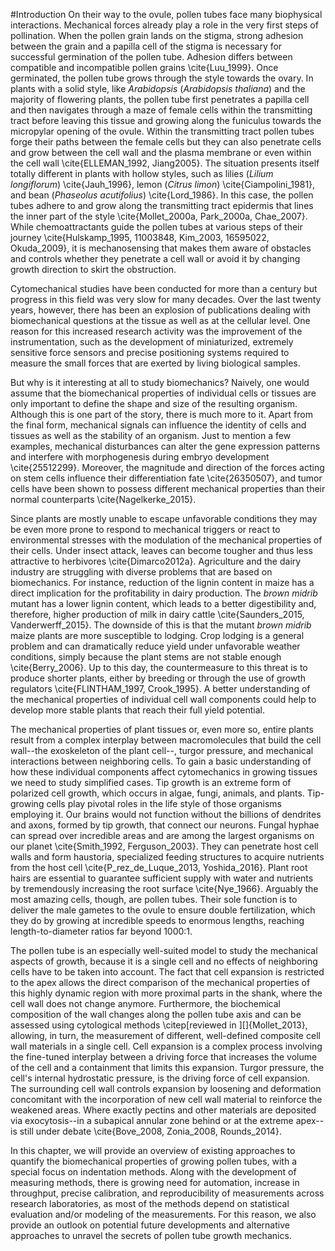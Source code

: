 #Introduction
On their way to the ovule, pollen tubes face many biophysical interactions. Mechanical forces already play a role in the very first steps of pollination. When the pollen grain lands on the stigma, strong adhesion between the grain and a papilla cell of the stigma is necessary for successful germination of the pollen tube. Adhesion differs between compatible and incompatible pollen grains \cite{Luu_1999}. Once germinated, the pollen tube grows through the style towards the ovary. In plants with a solid style, like *Arabidopsis* (*Arabidopsis thaliana*) and the majority of flowering plants, the pollen tube first penetrates a papilla cell and then navigates through a maze of female cells within the transmitting tract before leaving this tissue and growing along the funiculus towards the micropylar opening of the ovule. Within the transmitting tract pollen tubes forge their paths between the female cells but they can also penetrate cells and grow between the cell wall and the plasma membrane or even within the cell wall \cite{ELLEMAN_1992, Jiang2005}. The situation presents itself totally different in plants with hollow styles, such as lilies (*Lilium longiflorum*) \cite{Jauh_1996}, lemon (*Citrus limon*) \cite{Ciampolini_1981}, and bean (*Phaseolus acutifolius*) \cite{Lord_1986}. In this case, the pollen tubes adhere to and grow along the transmitting tract epidermis that lines the inner part of the style \cite{Mollet_2000a, Park_2000a, Chae_2007}. While chemoattractants guide the pollen tubes at various steps of their journey \cite{Hulskamp_1995, 11003848, Kim_2003, 16595022, Okuda_2009}, it is mechanosensing that makes them aware of obstacles and controls whether they penetrate a cell wall or avoid it by changing growth direction to skirt the obstruction.

Cytomechanical studies have been conducted for more than a century but progress in this field was very slow for many decades. Over the last twenty years, however, there has been an explosion of publications dealing with biomechanical questions at the tissue as well as at the cellular level. One reason for this increased research activity was the improvement of the instrumentation, such as the development of miniaturized, extremely sensitive force sensors and precise positioning systems required to measure the small forces that are exerted by living biological samples.

But why is it interesting at all to study biomechanics? Naively, one would assume that the biomechanical properties of individual cells or tissues are only important to define the shape and size of the resulting organism. Although this is one part of the story, there is much more to it. Apart from the final form, mechanical signals can influence the identity of cells and tissues as well as the stability of an organism. Just to mention a few examples, mechanical disturbances can alter the gene expression patterns and interfere with morphogenesis during embryo development \cite{25512299}. Moreover, the magnitude and direction of the forces acting on stem cells influence their differentiation fate \cite{26350507}, and tumor cells have been shown to possess different mechanical properties than their normal counterparts \cite{Nagelkerke_2015}.

Since plants are mostly unable to escape unfavorable conditions they may be even more prone to respond to mechanical triggers or react to environmental stresses with the modulation of the mechanical properties of their cells. Under insect attack, leaves can become tougher and thus less attractive to herbivores \cite{Dimarco2012a}. Agriculture and the dairy industry are struggling with diverse problems that are based on biomechanics. For instance, reduction of the lignin content in maize has a direct implication for the profitability in dairy production. The _brown midrib_ mutant has a lower lignin content, which leads to a better digestibility and, therefore, higher production of milk in dairy cattle \cite{Saunders_2015, Vanderwerff_2015}. The downside of this is that the mutant *brown midrib* maize plants are more susceptible to lodging.
Crop lodging is a general problem and can dramatically reduce yield under unfavorable weather conditions, simply because the plant stems are not stable enough \cite{Berry_2006}. Up to this day, the countermeasure to this threat is to produce shorter plants, either by breeding or through the use of growth regulators \cite{FLINTHAM_1997, Crook_1995}. A better understanding of the mechanical properties of individual cell wall components could help to develop more stable plants that reach their full yield potential.

The mechanical properties of plant tissues or, even more so, entire plants result from a complex interplay between macromolecules that build the cell wall--the exoskeleton of the plant cell--, turgor pressure, and mechanical interactions between neighboring cells. To gain a basic understanding of how these individual components affect cytomechanics in growing tissues we need to study simplified cases. Tip growth is an extreme form of polarized cell growth, which occurs in algae, fungi, animals, and plants. Tip-growing cells play pivotal roles in the life style of those organisms employing it. Our brains would not function without the billions of dendrites and axons, formed by tip growth, that connect our neurons. Fungal hyphae can spread over incredible areas and are among the largest organisms on our planet \cite{Smith_1992, Ferguson_2003}. They can penetrate host cell walls and form haustoria, specialized feeding structures to acquire nutrients from the host cell \cite{P_rez_de_Luque_2013, Yoshida_2016}. Plant root hairs are essential to guarantee sufficient supply with water and nutrients by tremendously increasing the root surface \cite{Nye_1966}. Arguably the most amazing cells, though, are pollen tubes. Their sole function is to deliver the male gametes to the ovule to ensure double fertilization, which they do by growing at incredible speeds to enormous lengths, reaching length-to-diameter ratios far beyond 1000:1.

The pollen tube is an especially well-suited model to study the mechanical aspects of growth, because it is a single cell and no effects of neighboring cells have to be taken into account. The fact that cell expansion is restricted to the apex allows the direct comparison of the mechanical properties of this highly dynamic region with more proximal parts in the shank, where the cell wall does not change anymore. Furthermore, the biochemical composition of the wall changes along the pollen tube axis and can be assessed using cytological methods \citep[reviewed in ][]{Mollet_2013}, allowing, in turn, the measurement of different, well-defined composite cell wall materials in a single cell. Cell expansion is a complex process involving the fine-tuned interplay between a driving force that increases the volume of the cell and a containment that limits this expansion. Turgor pressure, the cell's internal hydrostatic pressure, is the driving force of cell expansion. The surrounding cell wall controls expansion by loosening and deformation concomitant with the incorporation of new cell wall material to reinforce the weakened areas. Where exactly pectins and other materials are deposited via exocytosis--in a subapical annular zone behind or at the extreme apex--is still under debate \cite{Bove_2008, Zonia_2008, Rounds_2014}.

In this chapter, we will provide an overview of  existing approaches to quantify the biomechanical properties of growing pollen tubes, with a special focus on indentation methods. Along with the development of measuring methods, there is growing need for automation, increase in throughput, precise calibration, and reproducibility of measurements across research laboratories, as most of the methods depend on statistical evaluation and/or modeling of the measurements. For this reason, we also provide an outlook on potential future developments and alternative approaches to unravel the secrets of pollen tube growth mechanics.